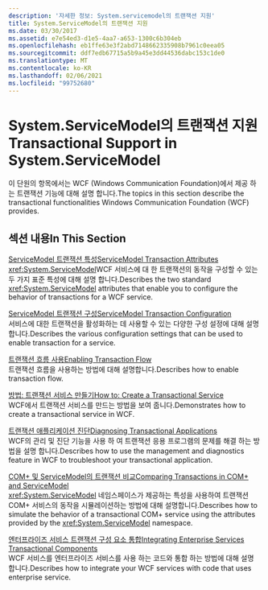 ```yaml
---
description: '자세한 정보: System.servicemodel의 트랜잭션 지원'
title: System.ServiceModel의 트랜잭션 지원
ms.date: 03/30/2017
ms.assetid: e7e54ed3-d1e5-4aa7-a653-1300c6b304eb
ms.openlocfilehash: eb1ffe63e3f2abd7148662335908b7961c0eea05
ms.sourcegitcommit: ddf7edb67715a5b9a45e3dd44536dabc153c1de0
ms.translationtype: MT
ms.contentlocale: ko-KR
ms.lasthandoff: 02/06/2021
ms.locfileid: "99752680"
---
```

# <a name="transactional-support-in-systemservicemodel"></a><span data-ttu-id="75a16-103">System.ServiceModel의 트랜잭션 지원</span><span class="sxs-lookup"><span data-stu-id="75a16-103">Transactional Support in System.ServiceModel</span></span>

<span data-ttu-id="75a16-104">이 단원의 항목에서는 WCF (Windows Communication Foundation)에서 제공 하는 트랜잭션 기능에 대해 설명 합니다.</span><span class="sxs-lookup"><span data-stu-id="75a16-104">The topics in this section describe the transactional functionalities Windows Communication Foundation (WCF) provides.</span></span>  
  
## <a name="in-this-section"></a><span data-ttu-id="75a16-105">섹션 내용</span><span class="sxs-lookup"><span data-stu-id="75a16-105">In This Section</span></span>  

 [<span data-ttu-id="75a16-106">ServiceModel 트랜잭션 특성</span><span class="sxs-lookup"><span data-stu-id="75a16-106">ServiceModel Transaction Attributes</span></span>](servicemodel-transaction-attributes.md)  
 <span data-ttu-id="75a16-107"><xref:System.ServiceModel>WCF 서비스에 대 한 트랜잭션의 동작을 구성할 수 있는 두 가지 표준 특성에 대해 설명 합니다.</span><span class="sxs-lookup"><span data-stu-id="75a16-107">Describes the two standard <xref:System.ServiceModel> attributes that enable you to configure the behavior of transactions for a WCF service.</span></span>  
  
 [<span data-ttu-id="75a16-108">ServiceModel 트랜잭션 구성</span><span class="sxs-lookup"><span data-stu-id="75a16-108">ServiceModel Transaction Configuration</span></span>](servicemodel-transaction-configuration.md)  
 <span data-ttu-id="75a16-109">서비스에 대한 트랜잭션을 활성화하는 데 사용할 수 있는 다양한 구성 설정에 대해 설명합니다.</span><span class="sxs-lookup"><span data-stu-id="75a16-109">Describes the various configuration settings that can be used to enable transaction for a service.</span></span>  
  
 [<span data-ttu-id="75a16-110">트랜잭션 흐름 사용</span><span class="sxs-lookup"><span data-stu-id="75a16-110">Enabling Transaction Flow</span></span>](enabling-transaction-flow.md)  
 <span data-ttu-id="75a16-111">트랜잭션 흐름을 사용하는 방법에 대해 설명합니다.</span><span class="sxs-lookup"><span data-stu-id="75a16-111">Describes how to enable transaction flow.</span></span>  
  
 [<span data-ttu-id="75a16-112">방법: 트랜잭션 서비스 만들기</span><span class="sxs-lookup"><span data-stu-id="75a16-112">How to: Create a Transactional Service</span></span>](how-to-create-a-transactional-service.md)  
 <span data-ttu-id="75a16-113">WCF에서 트랜잭션 서비스를 만드는 방법을 보여 줍니다.</span><span class="sxs-lookup"><span data-stu-id="75a16-113">Demonstrates how to create a transactional service in WCF.</span></span>  
  
 [<span data-ttu-id="75a16-114">트랜잭션 애플리케이션 진단</span><span class="sxs-lookup"><span data-stu-id="75a16-114">Diagnosing Transactional Applications</span></span>](diagnosing-transactional-applications.md)  
 <span data-ttu-id="75a16-115">WCF의 관리 및 진단 기능을 사용 하 여 트랜잭션 응용 프로그램의 문제를 해결 하는 방법을 설명 합니다.</span><span class="sxs-lookup"><span data-stu-id="75a16-115">Describes how to use the management and diagnostics feature in WCF to troubleshoot your transactional application.</span></span>  
  
 [<span data-ttu-id="75a16-116">COM+ 및 ServiceModel의 트랜잭션 비교</span><span class="sxs-lookup"><span data-stu-id="75a16-116">Comparing Transactions in COM+ and ServiceModel</span></span>](comparing-transactions-in-com-and-servicemodel.md)  
 <span data-ttu-id="75a16-117"><xref:System.ServiceModel> 네임스페이스가 제공하는 특성을 사용하여 트랜잭션 COM+ 서비스의 동작을 시뮬레이션하는 방법에 대해 설명합니다.</span><span class="sxs-lookup"><span data-stu-id="75a16-117">Describes how to simulate the behavior of a transactional COM+ service using the attributes provided by the <xref:System.ServiceModel> namespace.</span></span>  
  
 [<span data-ttu-id="75a16-118">엔터프라이즈 서비스 트랜잭션 구성 요소 통합</span><span class="sxs-lookup"><span data-stu-id="75a16-118">Integrating Enterprise Services Transactional Components</span></span>](integrating-enterprise-services-transactional-components.md)  
 <span data-ttu-id="75a16-119">WCF 서비스를 엔터프라이즈 서비스를 사용 하는 코드와 통합 하는 방법에 대해 설명 합니다.</span><span class="sxs-lookup"><span data-stu-id="75a16-119">Describes how to integrate your WCF services with code that uses enterprise service.</span></span>
